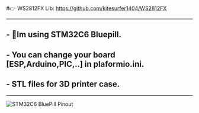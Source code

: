 #👉 WS2812FX Lib: https://github.com/kitesurfer1404/WS2812FX  
***
## - 📝Im using STM32C6 Bluepill.  
## - You can change your board [ESP,Arduino,PIC,..] in plaformio.ini.  
## - STL files for 3D printer case. 
***
![STM32C6 BluePill Pinout](https://mischianti.org/wp-content/uploads/2022/02/Pinout-STM32-STM32F1-STM32F103-STM32F103C6-STM32F103C6T6-low-resolution.jpg)


